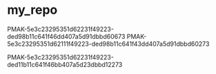 # my_repo
PMAK-5e3c23295351d62231f49223-ded98b11c641f46dd407a5d91dbbd60673
PMAK-5e3c23295351d62111f49223-ded98b11c641f43dd407a5d91dbbd60273

PMAK-5e3c23295351d62231f49223-ded11b11c641f46bb407a5d23dbbd12273
